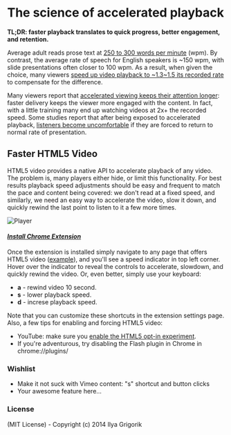 # The science of accelerated playback

**TL;DR: faster playback translates to quick progress, better engagement, and retention.**

Average adult reads prose text at [250 to 300 words per minute](http://www.paperbecause.com/PIOP/files/f7/f7bb6bc5-2c4a-466f-9ae7-b483a2c0dca4.pdf) (wpm). By contrast, the average rate of speech for English speakers is ~150 wpm, with slide presentations often closer to 100 wpm. As a result, when given the choice, many viewers [speed up video playback to ~1.3~1.5 its recorded rate](http://research.microsoft.com/en-us/um/people/lhe/papers/chi99.tc.pdf) to compensate for the difference.

Many viewers report that [accelerated viewing keeps their attention longer](http://www.enounce.com/docs/BYUPaper020319.pdf): faster delivery keeps the viewer more engaged with the content. In fact, with a little training many end up watching videos at 2x+ the recorded speed. Some studies report that after being exposed to accelerated playback, [listeners become uncomfortable](http://xenia.media.mit.edu/~barons/html/avios92.html#beasleyalteredspeech) if they are forced to return to normal rate of presentation.


## Faster HTML5 Video

HTML5 video provides a native API to accelerate playback of any video. The problem is, many players either hide, or limit this functionality. For best results playback speed adjustments should be easy and frequent to match the pace and content being covered: we don't read at a fixed speed, and similarly, we need an easy way to accelerate the video, slow it down, and quickly rewind the last point to listen to it a few more times.

![Player](https://lh5.googleusercontent.com/ubqr74funulW1oj_SEDFQBpj_hE26j3aR5G9wfoAZlo1u029_vM9_tlV_f27AvTVWXcB2Hfy81I=s640)

#### *[Install Chrome Extension](https://chrome.google.com/webstore/detail/video-speed-controller/nffaoalbilbmmfgbnbgppjihopabppdk)*

Once the extension is installed simply navigate to any page that offers HTML5 video ([example](http://www.youtube.com/watch?v=E9FxNzv1Tr8)), and you'll see a speed indicator in top left corner. Hover over the indicator to reveal the controls to accelerate, slowdown, and quickly rewind the video. Or, even better, simply use your keyboard:

* **a** - rewind video 10 second.
* **s** - lower playback speed.
* **d** - increse playback speed.

Note that you can customize these shortcuts in the extension settings page. Also, a few tips for enabling and forcing HTML5 video:

 * YouTube: make sure you [enable the HTML5 opt-in experiment](http://www.youtube.com/html5).
 * If you're adventurous, try disabling the Flash plugin in Chrome in chrome://plugins/


### Wishlist

* Make it not suck with Vimeo content: "s" shortcut and button clicks
* Your awesome feature here...


### License

(MIT License) - Copyright (c) 2014 Ilya Grigorik
